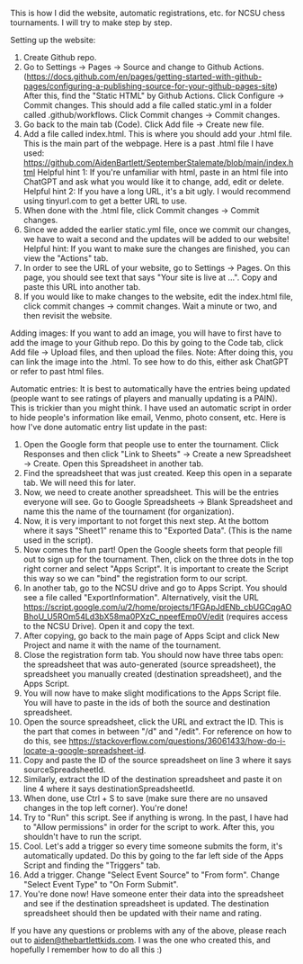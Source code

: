 This is how I did the website, automatic registrations, etc. for NCSU chess tournaments. I will try to make step by step.

Setting up the website:
1. Create Github repo.
2. Go to Settings -> Pages -> Source and change to Github Actions. (https://docs.github.com/en/pages/getting-started-with-github-pages/configuring-a-publishing-source-for-your-github-pages-site)
  After this, find the "Static HTML" by Github Actions. Click Configure -> Commit changes. This should add a file called static.yml in a folder called .github/workflows. Click Commit changes -> Commit changes.
3. Go back to the main tab (Code). Click Add file -> Create new file.
4. Add a file called index.html. This is where you should add your .html file. This is the main part of the webpage. Here is a past .html file I have used: https://github.com/AidenBartlett/SeptemberStalemate/blob/main/index.html
  Helpful hint 1: If you're unfamiliar with html, paste in an html file into ChatGPT and ask what you would like it to change, add, edit or delete.
  Helpful hint 2: If you have a long URL, it's a bit ugly. I would recommend using tinyurl.com to get a better URL to use.
6. When done with the .html file, click Commit changes -> Commit changes.
7. Since we added the earlier static.yml file, once we commit our changes, we have to wait a second and the updates will be added to our website!
  Helpful hint: If you want to make sure the changes are finished, you can view the "Actions" tab.
8. In order to see the URL of your website, go to Settings -> Pages. On this page, you should see text that says "Your site is live at ...". Copy and paste this URL into another tab.
9. If you would like to make changes to the website, edit the index.html file, click commit changes -> commit changes. Wait a minute or two, and then revisit the website.


Adding images: If you want to add an image, you will have to first have to add the image to your Github repo. Do this by going to the Code tab, click Add file -> Upload files, and then upload the files.
Note: After doing this, you can link the image into the .html. To see how to do this, either ask ChatGPT or refer to past html files.

Automatic entries:
It is best to automatically have the entries being updated (people want to see ratings of players and manually updating is a PAIN). This is trickier than you might think. I have used an automatic script in order to hide people's information like email, Venmo, photo consent, etc. Here is how I've done automatic entry list update in the past:
1. Open the Google form that people use to enter the tournament. Click Responses and then click "Link to Sheets" -> Create a new Spreadsheet -> Create. Open this Spreadsheet in another tab.
2. Find the spreadsheet that was just created. Keep this open in a separate tab. We will need this for later.
3. Now, we need to create another spreadsheet. This will be the entries everyone will see. Go to Google Spreadsheets -> Blank Spreadsheet and name this the name of the tournament (for organization).
4. Now, it is very important to not forget this next step. At the bottom where it says "Sheet1" rename this to "Exported Data". (This is the name used in the script).
5. Now comes the fun part! Open the Google sheets form that people fill out to sign up for the tournament. Then, click on the three dots in the top right corner and select "Apps Script". It is important to create the Script this way so we can "bind" the registration form to our script.
6. In another tab, go to the NCSU drive and go to Apps Script. You should see a file called "ExportInformation". Alternatively, visit the URL https://script.google.com/u/2/home/projects/1FGApJdENb_cbUGCqgAOBhoU_U5ROm54Ld3bX58ma0PXzC_npeefEmp0V/edit (requires access to the NCSU Drive). Open it and copy the text.
8. After copying, go back to the main page of Apps Scipt and click New Project and name it with the name of the tournament.
9. Close the registration form tab. You should now have three tabs open: the spreadsheet that was auto-generated (source spreadsheet), the spreadsheet you manually created (destination spreadsheet), and the Apps Script.
10. You will now have to make slight modifications to the Apps Script file. You will have to paste in the ids of both the source and destination spreadsheet.
11. Open the source spreadsheet, click the URL and extract the ID. This is the part that comes in between "/d" and "/edit". For reference on how to do this, see https://stackoverflow.com/questions/36061433/how-do-i-locate-a-google-spreadsheet-id.
12. Copy and paste the ID of the source spreadsheet on line 3 where it says sourceSpreadsheetId.
13. Similarly, extract the ID of the destination spreadsheet and paste it on line 4 where it says destinationSpreadsheetId.
14. When done, use Ctrl + S to save (make sure there are no unsaved changes in the top left corner). You're done!
15. Try to "Run" this script. See if anything is wrong. In the past, I have had to "Allow permissions" in order for the script to work. After this, you shouldn't have to run the script.
16. Cool. Let's add a trigger so every time someone submits the form, it's automatically updated. Do this by going to the far left side of the Apps Script and finding the "Triggers" tab.
17. Add a trigger. Change "Select Event Source" to "From form". Change "Select Event Type" to "On Form Submit".
18. You're done now! Have someone enter their data into the spreadsheet and see if the destination spreadsheet is updated. The destination spreadsheet should then be updated with their name and rating.


If you have any questions or problems with any of the above, please reach out to aiden@thebartlettkids.com. I was the one who created this, and hopefully I remember how to do all this :)
